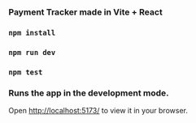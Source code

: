 ### 
### Payment Tracker made in Vite + React
### `npm install`
### `npm run dev`
### `npm test`

### Runs the app in the development mode.
Open [http://localhost:5173/](http://localhost:5173/) to view it in your browser.